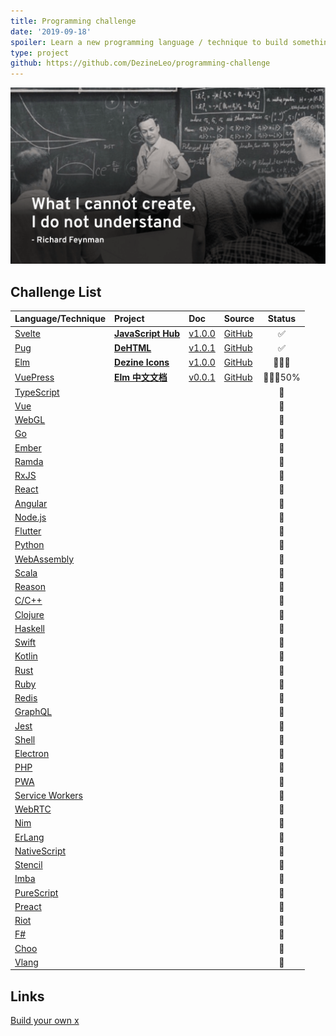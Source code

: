 ```yaml
---
title: Programming challenge
date: '2019-09-18'
spoiler: Learn a new programming language / technique to build something real world.
type: project
github: https://github.com/DezineLeo/programming-challenge
---
```


![What I cannot create, I do not understand.](./feynman.png)

## Challenge List
| Language/Technique | Project | Doc | Source | Status |
|:-------------------|:--------|:------|:-------|:------:|
| [Svelte](https://svelte.dev/) | **[JavaScript Hub](https://javascript-hub.dezineleo.com)** | [v1.0.0](/javascript-hub/) | [GitHub](https://github.com/DezineLeo/javascript-hub) | ✅ |
| [Pug](https://pugjs.org/api/getting-started.html) | **[DeHTML](https://github.com/DezineLeo/DeHTML)** | [v1.0.1](/de-html/) | [GitHub](https://github.com/DezineLeo/DeHTML) | ✅ |
| [Elm](https://elm-lang.org/) | **[Dezine Icons]()** | [v1.0.0](/dezine-icons/) | [GitHub]() | 👨🏻‍💻 |
| [VuePress](https://vuepress.vuejs.org/) | **[Elm 中文文档]()** | [v0.0.1](/elm-lang-doc-zh/) | [GitHub](https://github.com/DezineLeo/elm-lang-docs-zh) | 👨🏻‍💻50% |
| [TypeScript](https://www.typescriptlang.org/) | **[]()** | []() | []() | 🚧 |
| [Vue](https://vuejs.org/) | **[]()** | []() | []() | 🚧 |
| [WebGL](https://developer.mozilla.org/en-US/docs/Web/API/WebGL_API) | **[]()** | []() | []() | 🚧 |
| [Go](https://golang.org/) | **[]()** | []() | []() | 🚧 |
| [Ember](https://emberjs.com/) | **[]()** | []() | []() | 🚧 |
| [Ramda](https://ramdajs.com/) | **[]()** | []() | []() | 🚧 |
| [RxJS](https://rxjs-dev.firebaseapp.com/) | **[]()** | []() | []() | 🚧 |
| [React](https://reactjs.org/) | **[]()** | []() | []() | 🚧 |
| [Angular](https://angular.io/) | **[]()** | []() | []() | 🚧 |
| [Node.js](https://nodejs.org/en/) | **[]()** | []() | []() | 🚧 |
| [Flutter](https://flutter.dev/) | **[]()** | []() | []() | 🚧 |
| [Python](https://www.python.org/) | **[]()** | []() | []() | 🚧 |
| [WebAssembly](https://webassembly.org/) | **[]()** | []() | []() | 🚧 |
| [Scala](https://www.scala-lang.org/) | **[]()** | []() | []() | 🚧 |
| [Reason](https://reasonml.github.io/) | **[]()** | []() | []() | 🚧 |
| [C/C++](https://docs.microsoft.com/en-us/cpp/cpp/c-cpp-language-and-standard-libraries?view=vs-2019) | **[]()** | []() | []() | 🚧 |
| [Clojure](https://clojure.org/) | **[]()** | []() | []() | 🚧 |
| [Haskell](https://www.haskell.org/) | **[]()** | []() | []() | 🚧 |
| [Swift](https://developer.apple.com/swift/) | **[]()** | []() | []() | 🚧 |
| [Kotlin](https://kotlinlang.org/) | **[]()** | []() | []() | 🚧 |
| [Rust](https://www.rust-lang.org/) | **[]()** | []() | []() | 🚧 |
| [Ruby](https://www.ruby-lang.org/en/) | **[]()** | []() | []() | 🚧 |
| [Redis](https://redis.io/) | **[]()** | []() | []() | 🚧 |
| [GraphQL](https://graphql.org/) | **[]()** | []() | []() | 🚧 |
| [Jest](https://jestjs.io/) | **[]()** | []() | []() | 🚧 |
| [Shell](https://www.shellscript.sh/) | **[]()** | []() | []() | 🚧 |
| [Electron](https://electronjs.org/) | **[]()** | []() | []() | 🚧 |
| [PHP](https://www.php.net/) | **[]()** | []() | []() | 🚧 |
| [PWA](https://developers.google.com/web/progressive-web-apps/) | **[]()** | []() | []() | 🚧 |
| [Service Workers](https://developers.google.com/web/fundamentals/primers/service-workers/) | **[]()** | []() | []() | 🚧 |
| [WebRTC](https://developer.mozilla.org/en-US/docs/Web/API/WebRTC_API) | **[]()** | []() | []() | 🚧 |
| [Nim](https://nim-lang.org) | **[]()** | []() | []() | 🚧 |
| [ErLang](https://www.erlang.org/) | **[]()** | []() | []() | 🚧 |
| [NativeScript](https://www.nativescript.org/) | **[]()** | []() | []() | 🚧 |
| [Stencil](https://stenciljs.com/) | **[]()** | []() | []() | 🚧 |
| [Imba](http://imba.io/) | **[]()** | []() | []() | 🚧 |
| [PureScript](http://www.purescript.org/) | **[]()** | []() | []() | 🚧 |
| [Preact](https://preactjs.com/) | **[]()** | []() | []() | 🚧 |
| [Riot](https://riot.js.org/) | **[]()** | []() | []() | 🚧 |
| [F#](https://fsharp.org/) | **[]()** | []() | []() | 🚧 |
| [Choo](https://choo.io/) | **[]()** | []() | []() | 🚧 |
| [Vlang](https://vlang.io/) | **[]()** | []() | []() | 🚧 |

## Links
[Build your own x](https://github.com/danistefanovic/build-your-own-x)


